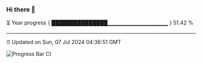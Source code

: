 ### Hi there 👋

⏳ Year progress { ███████████████▁▁▁▁▁▁▁▁▁▁▁▁▁▁▁ } 51.42 %

---

⏰ Updated on Sun, 07 Jul 2024 04:36:51 GMT

![Progress Bar CI](https://github.com/IshwaranRudhara/GIT-ACTION/workflows/Progress%20Bar%20CI/badge.svg)
